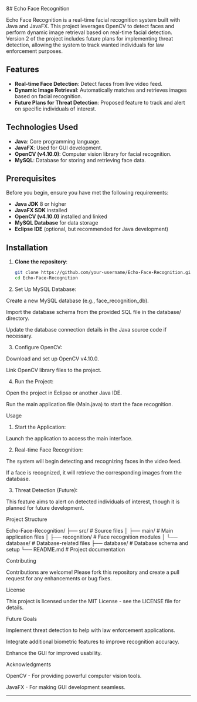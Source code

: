 8# Echo Face Recognition

Echo Face Recognition is a real-time facial recognition system built with Java and JavaFX. This project leverages OpenCV to detect faces and perform dynamic image retrieval based on real-time facial detection. Version 2 of the project includes future plans for implementing threat detection, allowing the system to track wanted individuals for law enforcement purposes.

## Features

- **Real-time Face Detection**: Detect faces from live video feed.
- **Dynamic Image Retrieval**: Automatically matches and retrieves images based on facial recognition.
- **Future Plans for Threat Detection**: Proposed feature to track and alert on specific individuals of interest.

## Technologies Used

- **Java**: Core programming language.
- **JavaFX**: Used for GUI development.
- **OpenCV (v4.10.0)**: Computer vision library for facial recognition.
- **MySQL**: Database for storing and retrieving face data.

## Prerequisites

Before you begin, ensure you have met the following requirements:

- **Java JDK** 8 or higher
- **JavaFX SDK** installed
- **OpenCV (v4.10.0)** installed and linked
- **MySQL Database** for data storage
- **Eclipse IDE** (optional, but recommended for Java development)

## Installation

1. **Clone the repository**:
   ```bash
   git clone https://github.com/your-username/Echo-Face-Recognition.git
   cd Echo-Face-Recognition

2. Set Up MySQL Database:

Create a new MySQL database (e.g., face_recognition_db).

Import the database schema from the provided SQL file in the database/ directory.

Update the database connection details in the Java source code if necessary.



3. Configure OpenCV:

Download and set up OpenCV v4.10.0.

Link OpenCV library files to the project.



4. Run the Project:

Open the project in Eclipse or another Java IDE.

Run the main application file (Main.java) to start the face recognition.




Usage

1. Start the Application:

Launch the application to access the main interface.



2. Real-time Face Recognition:

The system will begin detecting and recognizing faces in the video feed.

If a face is recognized, it will retrieve the corresponding images from the database.



3. Threat Detection (Future):

This feature aims to alert on detected individuals of interest, though it is planned for future development.




Project Structure

Echo-Face-Recognition/
├── src/                        # Source files
│   ├── main/                   # Main application files
│   ├── recognition/            # Face recognition modules
│   └── database/               # Database-related files
├── database/                   # Database schema and setup
└── README.md                   # Project documentation

Contributing

Contributions are welcome! Please fork this repository and create a pull request for any enhancements or bug fixes.

License

This project is licensed under the MIT License - see the LICENSE file for details.

Future Goals

Implement threat detection to help with law enforcement applications.

Integrate additional biometric features to improve recognition accuracy.

Enhance the GUI for improved usability.


Acknowledgments

OpenCV - For providing powerful computer vision tools.

JavaFX - For making GUI development seamless.


---

